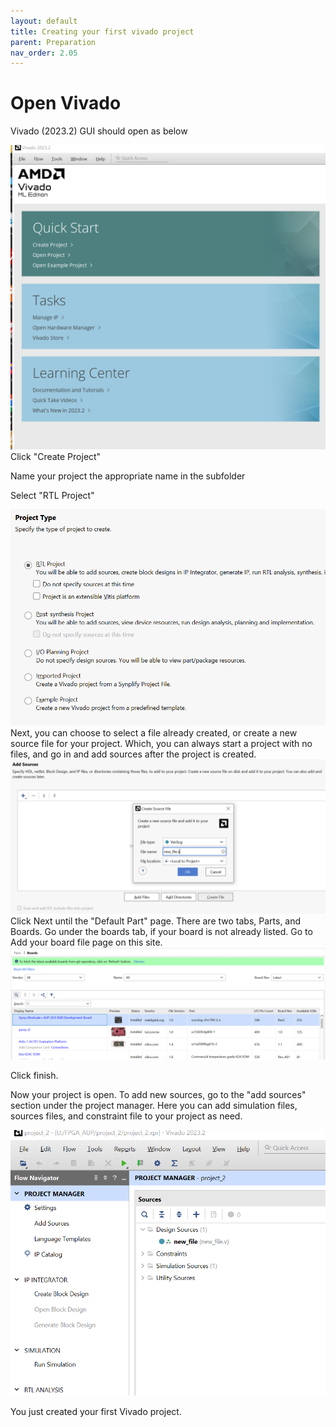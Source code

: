 ```yaml
---
layout: default
title: Creating your first vivado project
parent: Preparation
nav_order: 2.05
---
```


# Open Vivado

Vivado (2023.2) GUI should open as below
<div align=center><img src="new_images/vivado_open_page.PNG" alt="drawing" width="600"/></div>
Click "Create Project"

Name your project the appropriate name in the subfolder

Select "RTL Project"
<div align=center><img src="new_images/select_Rtl.PNG" alt="drawing" width="600"/></div>
Next, you can choose to select a file already created, or create a new source file for your project. Which, you can always start a project with no files, and go in and add sources after the project is created.
<div align=center><img src="new_images/create_new_file.PNG" alt="drawing" width="600"/></div>
Click Next until the "Default Part" page. There are two tabs, Parts, and Boards. Go under the boards tab, if your board is not already listed. Go to Add your board file page on this site.
<div align=center><img src="new_images/snip_of_board_selection.PNG" alt="drawing" width="600"/></div>

Click finish.

Now your project is open. To add new sources, go to the "add sources" section under the project manager. Here you can add simulation files, sources files, and constraint file to your project as need. 
<div align=center><img src="new_images/add_sources.PNG" alt="drawing" width="600"/></div>

You just created your first Vivado project.
